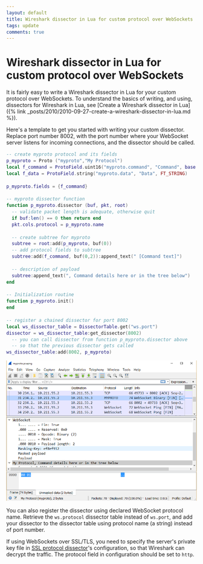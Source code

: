 ```yaml
---
layout: default
title: Wireshark dissector in Lua for custom protocol over WebSockets
tags: update
comments: true
---
```

# Wireshark dissector in Lua for custom protocol over WebSockets

It is fairly easy to write a Wireshark dissector in Lua for your custom protocol over WebSockets. To understand the basics of writing, and using, dissectors for Wireshark in Lua, see [Create a Wireshark dissector in Lua]({% link _posts/2010/2010-09-27-create-a-wireshark-dissector-in-lua.md %}).

Here's a template to get you started with writing your custom dissector. Replace port number 8002, with the port number where your WebSocket server listens for incoming connections, and the dissector should be called.

```lua
-- create myproto protocol and its fields
p_myproto = Proto ("myproto","My Protocol")
local f_command = ProtoField.uint16("myproto.command", "Command", base.HEX)
local f_data = ProtoField.string("myproto.data", "Data", FT_STRING)

p_myproto.fields = {f_command}

-- myproto dissector function
function p_myproto.dissector (buf, pkt, root)
  -- validate packet length is adequate, otherwise quit
  if buf:len() == 0 then return end
  pkt.cols.protocol = p_myproto.name

  -- create subtree for myproto
  subtree = root:add(p_myproto, buf(0))
  -- add protocol fields to subtree
  subtree:add(f_command, buf(0,2)):append_text(" [Command text]")

  -- description of payload
  subtree:append_text(", Command details here or in the tree below")
end

-- Initialization routine
function p_myproto.init()
end

-- register a chained dissector for port 8002
local ws_dissector_table = DissectorTable.get("ws.port")
dissector = ws_dissector_table:get_dissector(8002)
  -- you can call dissector from function p_myproto.dissector above
  -- so that the previous dissector gets called
ws_dissector_table:add(8002, p_myproto)
```

![WebSocket Protocol Dissector for Wireshark](/assets/img/wireshark-websocket.png)

You can also register the dissector using declared WebSocket protocol name. Retrieve the `ws.protocol` dissector table instead of `ws.port`, and add your dissector to the dissector table using protocol name (a string) instead of port number.

If using WebSockets over SSL/TLS, you need to specify the server's private key file in [SSL protocol dissector](https://wiki.wireshark.org/SSL)'s configuration, so that Wireshark can decrypt the traffic. The protocol field in configuration should be set to `http`.
